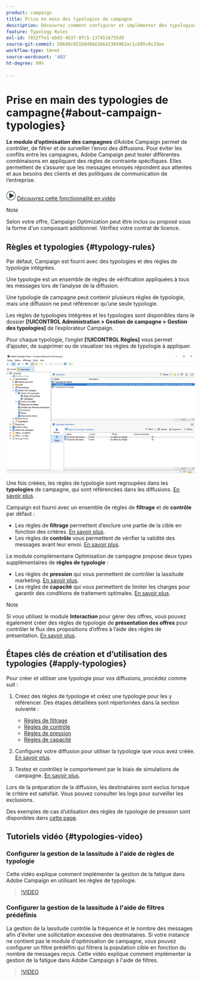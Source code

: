 ```yaml
---
product: campaign
title: Prise en main des typologies de campagne
description: Découvrez comment configurer et implémenter des typologies de campagne.
feature: Typology Rules
exl-id: 7832ffe1-eb65-4b37-9fc5-1374516755d9
source-git-commit: 50688c051b9d8de2b642384963ac1c685c0c33ee
workflow-type: tm+mt
source-wordcount: '483'
ht-degree: 99%

---
```


# Prise en main des typologies de campagne{#about-campaign-typologies}

**Le module d’optimisation des campagnes** d’Adobe Campaign permet de contrôler, de filtrer et de surveiller l’envoi des diffusions. Pour éviter les conflits entre les campagnes, Adobe Campaign peut tester différentes combinaisons en appliquant des règles de contrainte spécifiques. Elles permettent de s’assurer que les messages envoyés répondent aux attentes et aux besoins des clients et des politiques de communication de l’entreprise.

![](assets/do-not-localize/how-to-video.png) [Découvrez cette fonctionnalité en vidéo](#typologies-video)

>[!NOTE]
>
>Selon votre offre, Campaign Optimization peut être inclus ou proposé sous la forme d&#39;un composant additionnel. Vérifiez votre contrat de licence.

## Règles et typologies {#typology-rules}

Par défaut, Campaign est fourni avec des typologies et des règles de typologie intégrées.

Une typologie est un ensemble de règles de vérification appliquées à tous les messages lors de l’analyse de la diffusion.

Une typologie de campagne peut contenir plusieurs règles de typologie, mais une diffusion ne peut référencer qu’une seule typologie.

Les règles de typologies intégrées et les typologies sont disponibles dans le dossier **[!UICONTROL Administration > Gestion de campagne > Gestion des typologies]** de l’explorateur Campaign.

Pour chaque typologie, l’onglet **[!UICONTROL Règles]** vous permet d’ajouter, de supprimer ou de visualiser les règles de typologie à appliquer.

![](assets/campaign_opt_rules_tab.png)

Une fois créées, les règles de typologie sont regroupées dans les **typologies** de campagne, qui sont référencées dans les diffusions. [En savoir plus](#apply-typologies).


Campaign est fourni avec un ensemble de règles de **filtrage** et de **contrôle** par défaut :

* Les règles de **filtrage** permettent d’exclure une partie de la cible en fonction des critères. [En savoir plus](filtering-rules.md).
* Les règles de **contrôle** vous permettent de vérifier la validité des messages avant leur envoi. [En savoir plus](control-rules.md).

Le module complémentaire Optimisation de campagne propose deux types supplémentaires de **règles de typologie** :

* Les règles de **pression** qui vous permettent de contrôler la lassitude marketing. [En savoir plus](pressure-rules.md).
* Les règles de **capacité** qui vous permettent de limiter les charges pour garantir des conditions de traitement optimales. [En savoir plus](consistency-rules.md#controlling-capacity).


>[!NOTE]
>
>Si vous utilisez le module **Interaction** pour gérer des offres, vous pouvez également créer des règles de typologie de **présentation des offres** pour contrôler le flux des propositions d’offres à l’aide des règles de présentation. [En savoir plus](../../v8/interaction/interaction-offer.md#offer-presentation).


## Étapes clés de création et d’utilisation des typologies {#apply-typologies}

Pour créer et utiliser une typologie pour vos diffusions, procédez comme suit :

1. Créez des règles de typologie et créez une typologie pour les y référencer.
Des étapes détaillées sont répertoriées dans la section suivante :

   * [Règles de filtrage](filtering-rules.md)
   * [Règles de contrôle](control-rules.md)
   * [Règles de pression](pressure-rules.md)
   * [Règles de capacité](consistency-rules.md)

1. Configurez votre diffusion pour utiliser la typologie que vous avez créée. [En savoir plus](apply-rules.md#apply-a-typology-to-a-delivery).
1. Testez et contrôlez le comportement par le biais de simulations de campagne. [En savoir plus](campaign-simulations.md).

Lors de la préparation de la diffusion, les destinataires sont exclus lorsque le critère est satisfait. Vous pouvez consulter les logs pour surveiller les exclusions.

Des exemples de cas d’utilisation des règles de typologie de pression sont disponibles dans [cette page](pressure-rules.md#use-cases-on-pressure-rules).

## Tutoriels vidéo {#typologies-video}

### Configurer la gestion de la lassitude à l&#39;aide de règles de typologie

Cette vidéo explique comment implémenter la gestion de la fatigue dans Adobe Campaign en utilisant les règles de typologie.

>[!VIDEO](https://video.tv.adobe.com/v/333787?quality=12)

### Configurer la gestion de la lassitude à l&#39;aide de filtres prédéfinis

La gestion de la lassitude contrôle la fréquence et le nombre des messages afin d&#39;éviter une sollicitation excessive des destinataires. Si votre instance ne contient pas le module d&#39;optimisation de campagne, vous pouvez configurer un filtre prédéfini qui filtrera la population cible en fonction du nombre de messages reçus.
Cette vidéo explique comment implémenter la gestion de la fatigue dans Adobe Campaign à l&#39;aide de filtres.

>[!VIDEO](https://video.tv.adobe.com/v/333778?quality=12)
